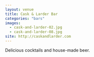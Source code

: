 ```yaml
---
layout: venue
title: Cask & Larder Bar
categories: "bars"
images:
  - cask-and-larder-02.jpg
  - cask-and-larder-08.jpg
site: http://caskandlarder.com
---
```


Delicious cocktails and house-made beer.

